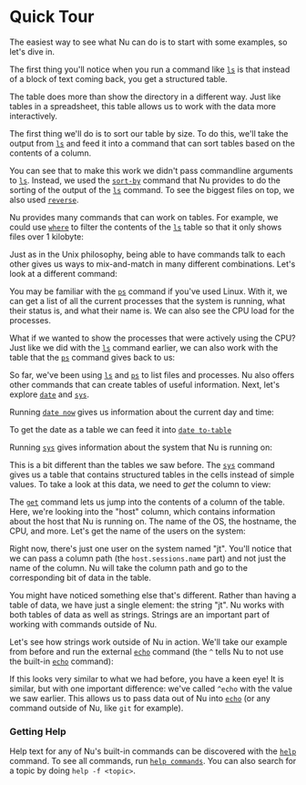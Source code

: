 # Quick Tour

The easiest way to see what Nu can do is to start with some examples, so let's dive in.

The first thing you'll notice when you run a command like [`ls`](/commands/docs/ls.md) is that instead of a block of text coming back, you get a structured table.

The table does more than show the directory in a different way. Just like tables in a spreadsheet, this table allows us to work with the data more interactively.

The first thing we'll do is to sort our table by size. To do this, we'll take the output from [`ls`](/commands/docs/ls.md) and feed it into a command that can sort tables based on the contents of a column.

You can see that to make this work we didn't pass commandline arguments to [`ls`](/commands/docs/ls.md). Instead, we used the [`sort-by`](/commands/docs/sort-by.md) command that Nu provides to do the sorting of the output of the [`ls`](/commands/docs/ls.md) command. To see the biggest files on top, we also used [`reverse`](/commands/docs/reverse.md).

Nu provides many commands that can work on tables. For example, we could use [`where`](/commands/docs/where.md) to filter the contents of the [`ls`](/commands/docs/ls.md) table so that it only shows files over 1 kilobyte:

Just as in the Unix philosophy, being able to have commands talk to each other gives us ways to mix-and-match in many different combinations. Let's look at a different command:

You may be familiar with the [`ps`](/commands/docs/ps.md) command if you've used Linux. With it, we can get a list of all the current processes that the system is running, what their status is, and what their name is. We can also see the CPU load for the processes.

What if we wanted to show the processes that were actively using the CPU? Just like we did with the [`ls`](/commands/docs/ls.md) command earlier, we can also work with the table that the [`ps`](/commands/docs/ps.md) command gives back to us:

So far, we've been using [`ls`](/commands/docs/ls.md) and [`ps`](/commands/docs/ps.md) to list files and processes. Nu also offers other commands that can create tables of useful information. Next, let's explore [`date`](/commands/docs/date.md) and [`sys`](/commands/docs/sys.md).

Running [`date now`](/commands/docs/date_now.md) gives us information about the current day and time:

To get the date as a table we can feed it into [`date to-table`](/commands/docs/date_to-table.md)

Running [`sys`](/commands/docs/sys.md) gives information about the system that Nu is running on:

This is a bit different than the tables we saw before. The [`sys`](/commands/docs/sys.md) command gives us a table that contains structured tables in the cells instead of simple values. To take a look at this data, we need to _get_ the column to view:

The [`get`](/commands/docs/get.md) command lets us jump into the contents of a column of the table. Here, we're looking into the "host" column, which contains information about the host that Nu is running on. The name of the OS, the hostname, the CPU, and more. Let's get the name of the users on the system:

Right now, there's just one user on the system named "jt". You'll notice that we can pass a column path (the `host.sessions.name` part) and not just the name of the column. Nu will take the column path and go to the corresponding bit of data in the table.

You might have noticed something else that's different. Rather than having a table of data, we have just a single element: the string "jt". Nu works with both tables of data as well as strings. Strings are an important part of working with commands outside of Nu.

Let's see how strings work outside of Nu in action. We'll take our example from before and run the external [`echo`](/commands/docs/echo.md) command (the `^` tells Nu to not use the built-in [`echo`](/commands/docs/echo.md) command):

If this looks very similar to what we had before, you have a keen eye! It is similar, but with one important difference: we've called `^echo` with the value we saw earlier. This allows us to pass data out of Nu into [`echo`](/commands/docs/echo.md) (or any command outside of Nu, like `git` for example).

### Getting Help

Help text for any of Nu's built-in commands can be discovered with the [`help`](/commands/docs/help.md) command. To see all commands, run [`help commands`](/commands/docs/help_commands.md). You can also search for a topic by doing `help -f <topic>`.
